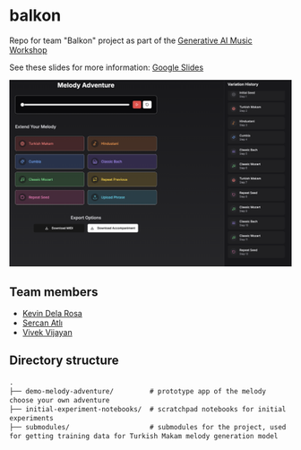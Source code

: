 # balkon

Repo for team "Balkon" project as part of the [Generative AI Music Workshop](https://www.upf.edu/web/mtg/generative-music-ai-workshop)

See these slides for more information: [Google Slides](https://docs.google.com/presentation/d/1WrLXe_GgY0DBO0b68IxigkbiwafrCIVx3zbgE7jamcg/edit#slide=id.p)

<img src="demo.png" alt="demo" width="1024"/>

## Team members

- [Kevin Dela Rosa](https://linktr.ee/kdrwins)
- [Sercan Atlı](https://www.linkedin.com/in/hsercanatli/)
- [Vivek Vijayan](http://linkedin.com/in/vivek-vijayan12)

## Directory structure

```text
.
├── demo-melody-adventure/         # prototype app of the melody choose your own adventure
├── initial-experiment-notebooks/  # scratchpad notebooks for initial experiments
├── submodules/                    # submodules for the project, used for getting training data for Turkish Makam melody generation model
```
